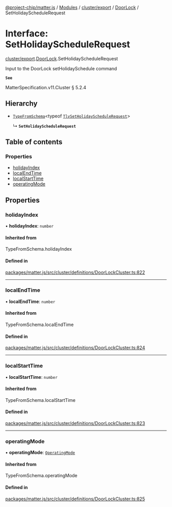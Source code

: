 [@project-chip/matter.js](../README.md) / [Modules](../modules.md) / [cluster/export](../modules/cluster_export.md) / [DoorLock](../modules/cluster_export.DoorLock.md) / SetHolidayScheduleRequest

# Interface: SetHolidayScheduleRequest

[cluster/export](../modules/cluster_export.md).[DoorLock](../modules/cluster_export.DoorLock.md).SetHolidayScheduleRequest

Input to the DoorLock setHolidaySchedule command

**`See`**

MatterSpecification.v11.Cluster § 5.2.4

## Hierarchy

- [`TypeFromSchema`](../modules/tlv_export.md#typefromschema)\<typeof [`TlvSetHolidayScheduleRequest`](../modules/cluster_export.DoorLock.md#tlvsetholidayschedulerequest)\>

  ↳ **`SetHolidayScheduleRequest`**

## Table of contents

### Properties

- [holidayIndex](cluster_export.DoorLock.SetHolidayScheduleRequest.md#holidayindex)
- [localEndTime](cluster_export.DoorLock.SetHolidayScheduleRequest.md#localendtime)
- [localStartTime](cluster_export.DoorLock.SetHolidayScheduleRequest.md#localstarttime)
- [operatingMode](cluster_export.DoorLock.SetHolidayScheduleRequest.md#operatingmode)

## Properties

### holidayIndex

• **holidayIndex**: `number`

#### Inherited from

TypeFromSchema.holidayIndex

#### Defined in

[packages/matter.js/src/cluster/definitions/DoorLockCluster.ts:822](https://github.com/project-chip/matter.js/blob/2d9f2165d2672864fda3496a6d0d5f93597f82c6/packages/matter.js/src/cluster/definitions/DoorLockCluster.ts#L822)

___

### localEndTime

• **localEndTime**: `number`

#### Inherited from

TypeFromSchema.localEndTime

#### Defined in

[packages/matter.js/src/cluster/definitions/DoorLockCluster.ts:824](https://github.com/project-chip/matter.js/blob/2d9f2165d2672864fda3496a6d0d5f93597f82c6/packages/matter.js/src/cluster/definitions/DoorLockCluster.ts#L824)

___

### localStartTime

• **localStartTime**: `number`

#### Inherited from

TypeFromSchema.localStartTime

#### Defined in

[packages/matter.js/src/cluster/definitions/DoorLockCluster.ts:823](https://github.com/project-chip/matter.js/blob/2d9f2165d2672864fda3496a6d0d5f93597f82c6/packages/matter.js/src/cluster/definitions/DoorLockCluster.ts#L823)

___

### operatingMode

• **operatingMode**: [`OperatingMode`](../enums/cluster_export.DoorLock.OperatingMode.md)

#### Inherited from

TypeFromSchema.operatingMode

#### Defined in

[packages/matter.js/src/cluster/definitions/DoorLockCluster.ts:825](https://github.com/project-chip/matter.js/blob/2d9f2165d2672864fda3496a6d0d5f93597f82c6/packages/matter.js/src/cluster/definitions/DoorLockCluster.ts#L825)
